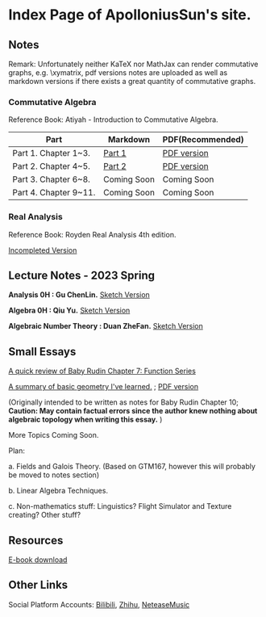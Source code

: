 # Index Page of ApolloniusSun's site.

## Notes

Remark: Unfortunately neither KaTeX nor MathJax can render commutative graphs, e.g. \xymatrix, pdf versions notes are uploaded as well as markdown versions if there exists a great quantity of commutative graphs.

### Commutative Algebra

Reference Book: Atiyah - Introduction to Commutative Algebra.

| Part                  | Markdown                                         | PDF(Recommended)                                                          |
| --------------------- | ------------------------------------------------ | ------------------------------------------------------------ |
| Part 1. Chapter 1~3.  | [Part 1](https://apolloniussun.github.io/#/CA-1) | [PDF version](https://apolloniussun.github.io/#/CA-1p) |
| Part 2. Chapter 4~5.  | [Part 2](https://apolloniussun.github.io/#/CA-2) | [PDF version](https://apolloniussun.github.io/#/CA-2p) |
| Part 3. Chapter 6~8.  | Coming Soon                                      | Coming Soon                                                  |
| Part 4. Chapter 9~11. | Coming Soon                                      | Coming Soon                                                  |



### Real Analysis

Reference Book: Royden Real Analysis 4th edition.

[Incompleted Version](https://apolloniussun.github.io/#/RealAnalysis)



## Lecture Notes - 2023 Spring



**Analysis 0H : Gu ChenLin.** [Sketch Version](https://apolloniussun.github.io/#/Analysis0H)

**Algebra 0H : Qiu Yu.** [Sketch Version](https://apolloniussun.github.io/#/Algebra0H)

**Algebraic Number Theory : Duan ZheFan.** [Sketch Version](https://apolloniussun.github.io/#/ANTdzf)



## Small Essays

[A quick review of Baby Rudin Chapter 7: Function Series](https://apolloniussun.github.io/#/RudinC7)

[A summary of basic geometry I've learned.](https://apolloniussun.github.io/#/RudinC10) ; [PDF version](https://raw.githubusercontent.com/ApolloniusSun/ApolloniusSun.github.io/main/docs/Essays_pdf/RudinC10.pdf)

(Originally intended to be written as notes for Baby Rudin Chapter 10; **Caution: May contain factual errors since the author knew nothing about algebraic topology when writing this essay.** )



More Topics Coming Soon.

Plan:

a. Fields and Galois Theory. (Based on GTM167, however this will probably be moved to notes section)

b. Linear Algebra Techniques.

c. Non-mathematics stuff: Linguistics? Flight Simulator and Texture creating? Other stuff?

## Resources

[E-book download](https://zh.annas-archive.org) 

## Other Links

Social Platform Accounts: [Bilibili](https://space.bilibili.com/473419174/), [Zhihu](https://www.zhihu.com/people/apolloniussun), [NeteaseMusic](https://music.163.com/#/user/home?id=3903743534)

